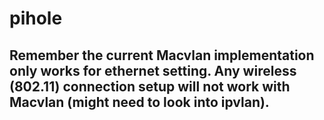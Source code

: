 # pihole

## Remember the current Macvlan implementation only works for ethernet setting. Any wireless (802.11) connection setup will not work with Macvlan (might need to look into ipvlan). 
